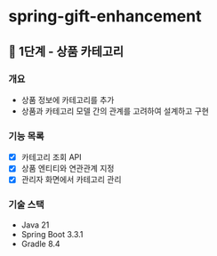 # spring-gift-enhancement

## 🚀 1단계 - 상품 카테고리

### 개요
- 상품 정보에 카테고리를 추가
- 상품과 카테고리 모델 간의 관계를 고려하여 설계하고 구현

### 기능 목록
- [X] 카테고리 조회 API
- [X] 상품 엔티티와 연관관계 지정
- [X] 관리자 화면에서 카테고리 관리

### 기술 스택
- Java 21
- Spring Boot 3.3.1
- Gradle 8.4
